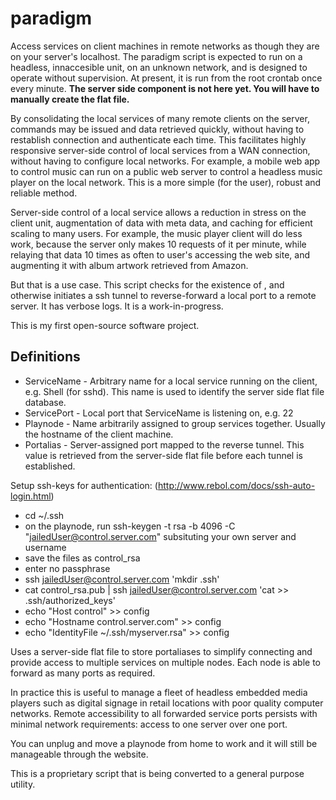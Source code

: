 # paradigm

Access services on client machines in remote networks as though they are on your server's localhost. The paradigm script is expected to run on a headless, innaccesible unit, on an unknown network, and is designed to operate without supervision. At present, it is run from the root crontab once every minute. <strong>The server side component is not here yet. You will have to manually create the flat file.</strong>

By consolidating the local services of many remote clients on the server, commands may be issued and data retrieved quickly, without having to restablish connection and authenticate each time. This facilitates highly responsive server-side control of local services from a WAN connection, without having to configure local networks. For example, a mobile web app to control music can run on a public web server to control a headless music player on the local network. This is a more simple (for the user), robust and reliable method.

Server-side control of a local service allows a reduction in stress on the client unit, augmentation of data with meta data, and caching for efficient scaling to many users. For example, the music player client will do less work, because the server only makes 10 requests of it per minute, while relaying that data 10 times as often to user's accessing the web site, and augmenting it with album artwork retrieved from Amazon.

But that is a use case. This script checks for the existence of , and otherwise initiates a ssh tunnel to reverse-forward a local port to a remote server. It has verbose logs. It is a work-in-progress.

This is my first open-source software project.

<h2>Definitions</h2>
<ul>
  <li>ServiceName - Arbitrary name for a local service running on the client, e.g. Shell (for sshd). This name is used to identify the server side flat file database.</li>
  <li>ServicePort - Local port that ServiceName is listening on, e.g. 22</li>
  <li>Playnode - Name arbitrarily assigned to group services together. Usually the hostname of the client machine.</li>
  <li>Portalias - Server-assigned port mapped to the reverse tunnel. This value is retrieved from the server-side flat file before each tunnel is established.</li>
</ul>

Setup ssh-keys for authentication: (http://www.rebol.com/docs/ssh-auto-login.html)
- cd ~/.ssh
- on the playnode, run ssh-keygen -t rsa -b 4096 -C "jailedUser@control.server.com" subsituting your own server and username
- save the files as control_rsa
- enter no passphrase
- ssh jailedUser@control.server.com 'mkdir .ssh'
- cat control_rsa.pub | ssh jailedUser@control.server.com 'cat >> .ssh/authorized_keys'
- echo "Host control" >> config
- echo "Hostname control.server.com" >> config
- echo "IdentityFile ~/.ssh/myserver.rsa" >> config

Uses a server-side flat file to store portaliases to simplify connecting and provide access to multiple services on multiple nodes. Each node is able to forward as many ports as required.

In practice this is useful to manage a fleet of headless embedded media players such as digital signage in retail locations with poor quality computer networks. Remote accessibility to all forwarded service ports persists with minimal network requirements: access to one server over one port.

You can unplug and move a playnode from home to work and it will still be manageable through the website.

This is a proprietary script that is being converted to a general purpose utility.
